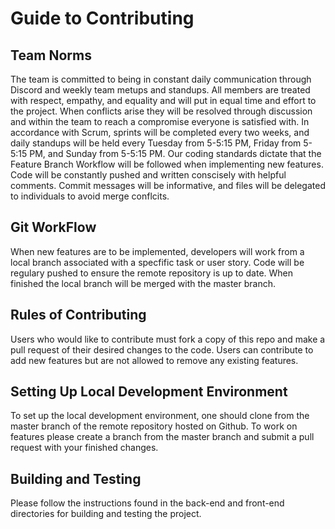 # Guide to Contributing

## Team Norms

The team is committed to being in constant daily communication through Discord and weekly team metups and standups. All members are treated with respect, empathy, and equality and will put in equal time and effort to the project. When conflicts arise they will be resolved through discussion and within the team to reach a compromise everyone is satisfied with. In accordance with Scrum, sprints will be completed every two weeks, and daily standups will be held every Tuesday from 5-5:15 PM, Friday from 5-5:15 PM, and Sunday from 5-5:15 PM. Our coding standards dictate that the Feature Branch Workflow will be followed when implementing new features. Code will be constantly pushed and written conscisely with helpful comments. Commit messages will be informative, and files will be delegated to individuals to avoid merge conflcits.

## Git WorkFlow

When new features are to be implemented, developers will work from a local branch associated with a specfific task or user story. Code will be regulary pushed to ensure the remote repository is up to date. When finished the local branch will be merged with the master branch.

## Rules of Contributing

Users who would like to contribute must fork a copy of this repo and make a pull request of their desired changes to the code. Users can contribute to add new features but are not allowed to remove any existing features.

## Setting Up Local Development Environment

To set up the local development environment, one should clone from the master branch of the remote repository hosted on Github. To work on features please create a branch from the master branch and submit a pull request with your finished changes.

## Building and Testing

Please follow the instructions found in the back-end and front-end directories for building and testing the project.
